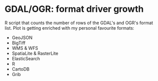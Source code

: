 # GDAL/OGR: format driver growth

R script that counts the number of rows of the GDAL's and OGR's format list. Plot is getting enriched with my personal favourite formats:

- GeoJSON
- BigTiff
- WMS & WFS
- SpatiaLite & RasterLite
- ElasticSearch
- R
- CartoDB
- Grib
